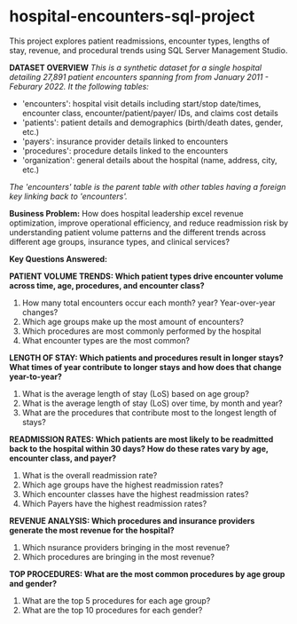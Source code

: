 # hospital-encounters-sql-project

This project explores patient readmissions, encounter types, lengths of stay, revenue, and procedural trends using SQL Server Management Studio.


**DATASET OVERVIEW**
_This is a synthetic dataset for a single hospital detailing 27,891 patient encounters spanning from from January 2011 - Feburary 2022.
It the following tables:_

- 'encounters': hospital visit details including start/stop date/times, encounter class, encounter/patient/payer/ IDs, and claims cost details
- 'patients': patient details and demographics (birth/death dates, gender, etc.)
- 'payers': insurance provider details linked to encounters
- 'procedures': procedure details linked to the encounters
- 'organization': general details about the hospital (name, address, city, etc.)

_The 'encounters' table is the parent table with other tables having a foreign key linking back to 'encounters'._

**Business Problem:**
How does hospital leadership excel revenue optimization, improve operational efficiency, and reduce readmission risk by understanding patient volume patterns and the different trends across different age groups, insurance types, and clinical services?


**Key Questions Answered:**

**PATIENT VOLUME TRENDS: Which patient types drive encounter volume across time, age, procedures, and encounter class?**

  1. How many total encounters occur each month? year? Year-over-year changes?
  2.  Which age groups make up the most amount of encounters?
  3.  Which procedures are most commonly performed by the hospital
  4.  What encounter types are the most common?


**LENGTH OF STAY: Which patients and procedures result in longer stays? What times of year contribute to longer stays and how does that change year-to-year?**

  1. What is the average length of stay (LoS) based on age group?
  2. What is the average length of stay (LoS) over time, by month and year?
  3. What are the procedures that contribute most to the longest length of stays?


**READMISSION RATES: Which patients are most likely to be readmitted back to the hospital within 30 days? How do these rates vary by age, encounter class, and payer?**

  1. What is the overall readmission rate?
  2. Which age groups have the highest readmission rates?
  3. Which encounter classes have the highest readmission rates?
  4. Which Payers have the highest readmission rates?


**REVENUE ANALYSIS: Which procedures and insurance providers generate the most revenue for the hospital?**

  1. Which nsurance providers bringing in the most revenue?
  2. Which procedures are bringing in the most revenue?


**TOP PROCEDURES: What are the most common procedures by age group and gender?**

  1. What are the top 5 procedures for each age group?
  2. What are the top 10 procedures for each gender?

  
